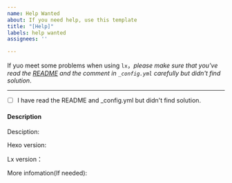 ```yaml
---
name: Help Wanted
about: If you need help, use this template
title: "[Help]"
labels: help wanted
assignees: ''

---
```


If yuo meet some problems when using `lx`，*please make sure that you've read the [README](https://github.com/blleng/hexo-theme-lx/blob/master/README.md) and the comment in `_config.yml` carefully but didn't find solution*.

---

- [ ] I have read the README and _config.yml but didn't find solution.

#### Description

Desciption:

Hexo version:

Lx version：

More infomation(If needed):
